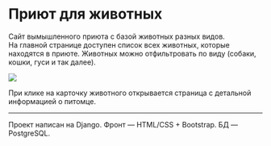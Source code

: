 # Приют для животных

Сайт вымышленного приюта с базой животных разных видов.  
На главной странице доступен список всех животных, которые находятся в приюте. Животных можно отфильтровать по виду (собаки, кошки, гуси и так далее).  

![](https://i.imgur.com/6ei3YjX.png)
  
При клике на карточку животного открывается страница с детальной информацией о питомце.  

---
Проект написан на Django. Фронт — HTML/CSS + Bootstrap. БД — PostgreSQL.
